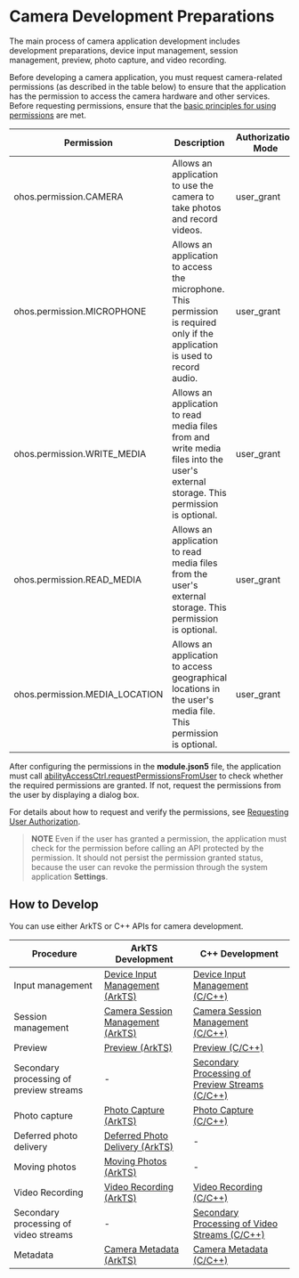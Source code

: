 # Camera Development Preparations

The main process of camera application development includes development preparations, device input management, session management, preview, photo capture, and video recording.

Before developing a camera application, you must request camera-related permissions (as described in the table below) to ensure that the application has the permission to access the camera hardware and other services. Before requesting permissions, ensure that the [basic principles for using permissions](../../security/AccessToken/app-permission-mgmt-overview.md#basic-principles-for-using-permissions) are met.


| Permission| Description| Authorization Mode| 
| -------- | -------- | -------- |
| ohos.permission.CAMERA | Allows an application to use the camera to take photos and record videos.| user_grant | 
| ohos.permission.MICROPHONE | Allows an application to access the microphone.<br>This permission is required only if the application is used to record audio.| user_grant | 
| ohos.permission.WRITE_MEDIA | Allows an application to read media files from and write media files into the user's external storage. This permission is optional.| user_grant | 
| ohos.permission.READ_MEDIA | Allows an application to read media files from the user's external storage. This permission is optional.| user_grant | 
| ohos.permission.MEDIA_LOCATION | Allows an application to access geographical locations in the user's media file. This permission is optional.| user_grant | 


After configuring the permissions in the **module.json5** file, the application must call [abilityAccessCtrl.requestPermissionsFromUser](../../reference/apis-ability-kit/js-apis-abilityAccessCtrl.md#requestpermissionsfromuser9) to check whether the required permissions are granted. If not, request the permissions from the user by displaying a dialog box.


For details about how to request and verify the permissions, see [Requesting User Authorization](../../security/AccessToken/request-user-authorization.md).


> **NOTE**
> Even if the user has granted a permission, the application must check for the permission before calling an API protected by the permission. It should not persist the permission granted status, because the user can revoke the permission through the system application **Settings**.

## How to Develop

You can use either ArkTS or C++ APIs for camera development.

| Procedure| ArkTS Development| C++ Development|
| ------- | ------------- | --------- |
| Input management| [Device Input Management (ArkTS)](camera-device-input.md)| [Device Input Management (C/C++)](native-camera-device-input.md)|
| Session management| [Camera Session Management (ArkTS)](camera-session-management.md)| [Camera Session Management (C/C++)](native-camera-session-management.md)|
| Preview | [Preview (ArkTS)](camera-preview.md)| [Preview (C/C++)](native-camera-preview.md)|
| Secondary processing of preview streams| -  | [Secondary Processing of Preview Streams (C/C++)](native-camera-preview-imageReceiver.md)|
| Photo capture| [Photo Capture (ArkTS)](camera-shooting.md)| [Photo Capture (C/C++)](native-camera-shooting.md)|
| Deferred photo delivery| [Deferred Photo Delivery (ArkTS)](camera-deferred-capture.md)| -  |
| Moving photos| [Moving Photos (ArkTS)](camera-moving-photo.md)| - |
| Video Recording| [Video Recording (ArkTS)](camera-recording.md)| [Video Recording (C/C++)](native-camera-recording.md)|
| Secondary processing of video streams| - | [Secondary Processing of Video Streams (C/C++)](native-camera-recording-imageReceiver.md)|
| Metadata| [Camera Metadata (ArkTS)](camera-metadata.md)| [Camera Metadata (C/C++)](native-camera-metadata.md)|
